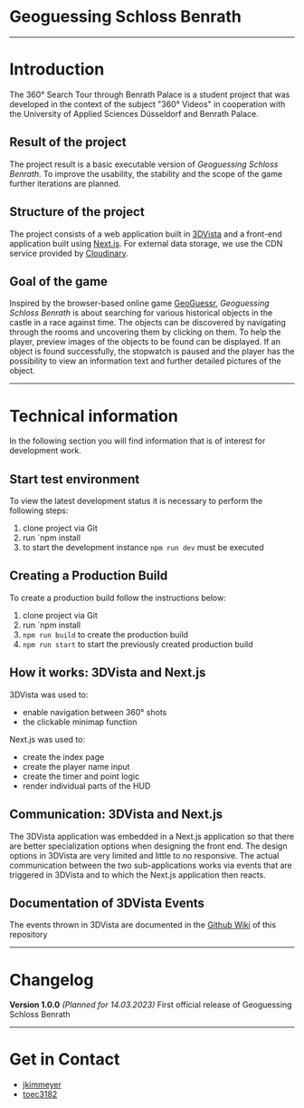 # **Geoguessing Schloss Benrath**

---

# Introduction
The 360° Search Tour through Benrath Palace is a student project that was developed in the context of the subject "360° Videos" in cooperation with the University of Applied Sciences Düsseldorf and Benrath Palace.


## Result of the project
The project result is a basic executable version of *Geoguessing Schloss Benrath*. To improve the usability, the stability and the scope of the game further iterations are planned.


## Structure of the project
The project consists of a web application built in [3DVista](https://www.3dvista.com/) and a front-end application built using [Next.js](https://nextjs.org/).
For external data storage, we use the CDN service provided by [Cloudinary](https://cloudinary.com/).


## Goal of the game
Inspired by the browser-based online game [GeoGuessr](https://www.geoguessr.com/), *Geoguessing Schloss Benrath* is about searching for various historical objects in the castle in a race against time. The objects can be discovered by navigating through the rooms and uncovering them by clicking on them. To help the player, preview images of the objects to be found can be displayed. If an object is found successfully, the stopwatch is paused and the player has the possibility to view an information text and further detailed pictures of the object.

---

# Technical information
In the following section you will find information that is of interest for development work.


## Start test environment
To view the latest development status it is necessary to perform the following steps:
1. clone project via Git
2. run `npm install
3. to start the development instance `npm run dev` must be executed


## Creating a Production Build
To create a production build follow the instructions below:
1. clone project via Git
2. run `npm install
3. `npm run build` to create the production build
4. `npm run start` to start the previously created production build


## How it works: 3DVista and Next.js
3DVista was used to:
- enable navigation between 360° shots
- the clickable minimap function

Next.js was used to:
- create the index page
- create the player name input
- create the timer and point logic
- render individual parts of the HUD


## Communication: 3DVista and Next.js
The 3DVista application was embedded in a Next.js application so that there are better specialization options when designing the front end. The design options in 3DVista are very limited and little to no responsive.
The actual communication between the two sub-applications works via events that are triggered in 3DVista and to which the Next.js application then reacts.


## Documentation of 3DVista Events
The events thrown in 3DVista are documented in the [Github Wiki](https://github.com/jkimmeyer/geoguessing-schloss-benrath/wiki) of this repository

---

# Changelog
**Version 1.0.0** *(Planned for 14.03.2023)*
First official release of Geoguessing Schloss Benrath

---

# Get in Contact
- [jkimmeyer](https://github.com/jkimmeyer)
- [toec3182](https://github.com/toec3182)